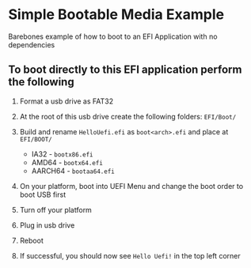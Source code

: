 # Simple Bootable Media Example

Barebones example of how to boot to an EFI Application with no dependencies

## To boot directly to this EFI application perform the following

1. Format a usb drive as FAT32
2. At the root of this usb drive create the following folders: `EFI/Boot/`
3. Build and rename `HelloUefi.efi` as `boot<arch>.efi` and place at `EFI/BOOT/`

    * IA32    - `bootx86.efi`
    * AMD64   - `bootx64.efi`
    * AARCH64 - `bootaa64.efi`

4. On your platform, boot into UEFI Menu and change the boot order to boot USB first
5. Turn off your platform
6. Plug in usb drive
7. Reboot
8. If successful, you should now see `Hello Uefi!` in the top left corner